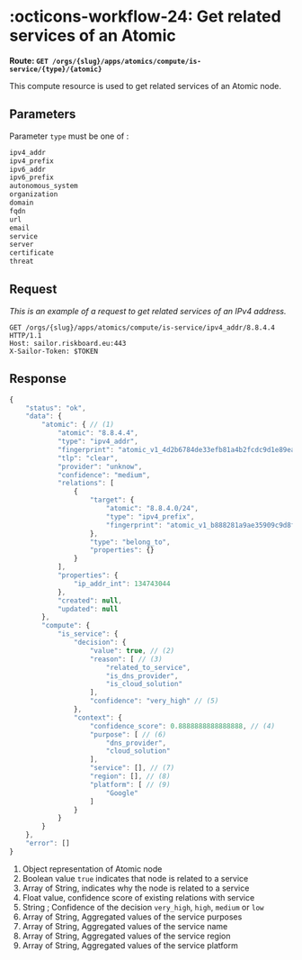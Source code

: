 # :octicons-workflow-24: Get related services of an Atomic

__Route: `GET /orgs/{slug}/apps/atomics/compute/is-service/{type}/{atomic}`__

This compute resource is used to get related services of an Atomic node.

## Parameters

Parameter `type` must be one of :

```txt
ipv4_addr
ipv4_prefix
ipv6_addr
ipv6_prefix
autonomous_system
organization
domain
fqdn
url
email
service
server
certificate
threat
```

## Request

*This is an example of a request to get related services of an IPv4 address.*

```http
GET /orgs/{slug}/apps/atomics/compute/is-service/ipv4_addr/8.8.4.4 HTTP/1.1
Host: sailor.riskboard.eu:443
X-Sailor-Token: $TOKEN
```

## Response

``` {.js .annotate}
{
    "status": "ok",
    "data": {
        "atomic": { // (1)
            "atomic": "8.8.4.4",
            "type": "ipv4_addr",
            "fingerprint": "atomic_v1_4d2b6784de33efb81a4b2fcdc9d1e89ea7b06c0988a857e2766822c3ea391d8a",
            "tlp": "clear",
            "provider": "unknow",
            "confidence": "medium",
            "relations": [
                {
                    "target": {
                        "atomic": "8.8.4.0/24",
                        "type": "ipv4_prefix",
                        "fingerprint": "atomic_v1_b888281a9ae35909c9d8f99a4426e2c3e20426147423bc65434f4ae527995bdd"
                    },
                    "type": "belong_to",
                    "properties": {}
                }
            ],
            "properties": {
                "ip_addr_int": 134743044
            },
            "created": null,
            "updated": null
        },
        "compute": {
            "is_service": {
                "decision": {
                    "value": true, // (2)
                    "reason": [ // (3)
                        "related_to_service",
                        "is_dns_provider",
                        "is_cloud_solution"
                    ],
                    "confidence": "very_high" // (5)
                },
                "context": {
                    "confidence_score": 0.8888888888888888, // (4)
                    "purpose": [ // (6)
                        "dns_provider",
                        "cloud_solution"
                    ],
                    "service": [], // (7)
                    "region": [], // (8)
                    "platform": [ // (9)
                        "Google"
                    ]
                }
            }
        }
    },
    "error": []
}
```

1. Object representation of Atomic node
2. Boolean value `true` indicates that node is related to a service
3. Array of String, indicates why the node is related to a service
4. Float value, confidence score of existing relations with service
5. String ; Confidence of the decision `very_high`, `high`, `medium` or `low`
6. Array of String, Aggregated values of the service purposes
7. Array of String, Aggregated values of the service name
8. Array of String, Aggregated values of the service region
9. Array of String, Aggregated values of the service platform
